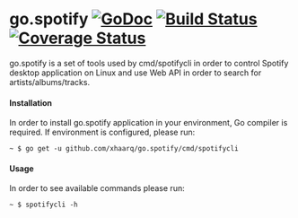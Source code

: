go.spotify [![GoDoc](https://godoc.org/github.com/xhaarq/go.spotify?status.png)](https://godoc.org/github.com/xhaarq/go.spotify) [![Build Status](https://travis-ci.org/xhaarq/go.spotify.svg?branch=master)](https://travis-ci.org/xhaarq/go.spotify) [![Coverage Status](https://img.shields.io/coveralls/xhaarq/go.spotify.svg)](https://coveralls.io/r/xhaarq/go.spotify)
========

go.spotify is a set of tools used by cmd/spotifycli in order to control
Spotify desktop application on Linux and use Web API in order to search
for artists/albums/tracks.

#### Installation

In order to install go.spotify application in your environment,
Go compiler is required. If environment is configured, please run:

```
~ $ go get -u github.com/xhaarq/go.spotify/cmd/spotifycli
```

#### Usage

In order to see available commands please run:

```
~ $ spotifycli -h
```
